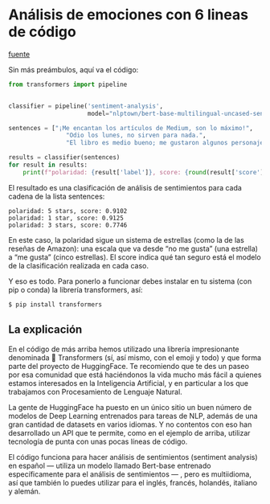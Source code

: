# Análisis de emociones con 6 lineas de código
[fuente](https://medium.com/qu4nt/an%C3%A1lisis-de-sentimientos-en-espa%C3%B1ol-con-seis-l%C3%ADneas-de-c%C3%B3digo-2d21cf82b7b4)

Sin más preámbulos, aquí va el código:

```python
from transformers import pipeline


classifier = pipeline('sentiment-analysis', 
                      model="nlptown/bert-base-multilingual-uncased-sentiment")

sentences = ["¡Me encantan los artículos de Medium, son lo máximo!", 
                "Odio los lunes, no sirven para nada.", 
                "El libro es medio bueno; me gustaron algunos personajes."]

results = classifier(sentences)
for result in results:
    print(f"polaridad: {result['label']}, score: {round(result['score'], 4)}")
```

El resultado es una clasificación de análisis de sentimientos para cada cadena de la lista sentences:

```
polaridad: 5 stars, score: 0.9102 
polaridad: 1 star, score: 0.9125 
polaridad: 3 stars, score: 0.7746
```

En este caso, la polaridad sigue un sistema de estrellas (como la de las reseñas de Amazon): una escala que va desde “no me gusta” (una estrella) a “me gusta” (cinco estrellas). El score indica qué tan seguro está el modelo de la clasificación realizada en cada caso.

Y eso es todo. Para ponerlo a funcionar debes instalar en tu sistema (con pip o conda) la librería transformers, así:

```python
$ pip install transformers
```

## La explicación

En el código de más arriba hemos utilizado una librería impresionante denominada 🤗 Transformers (sí, así mismo, con el emoji y todo) y que forma parte del proyecto de HuggingFace. Te recomiendo que te des un paseo por esa comunidad que está haciéndonos la vida mucho más fácil a quienes estamos interesados en la Inteligencia Artificial, y en particular a los que trabajamos con Procesamiento de Lenguaje Natural.

La gente de HuggingFace ha puesto en un único sitio un buen número de modelos de Deep Learning entrenados para tareas de NLP, además de una gran cantidad de datasets en varios idiomas. Y no contentos con eso han desarrollado un API que te permite, como en el ejemplo de arriba, utilizar tecnología de punta con unas pocas líneas de código.

El código funciona para hacer análisis de sentimientos (sentiment analysis) en español — utiliza un modelo llamado Bert-base entrenado específicamente para el análisis de sentimientos — , pero es multiidioma, así que también lo puedes utilizar para el inglés, francés, holandés, italiano y alemán.
